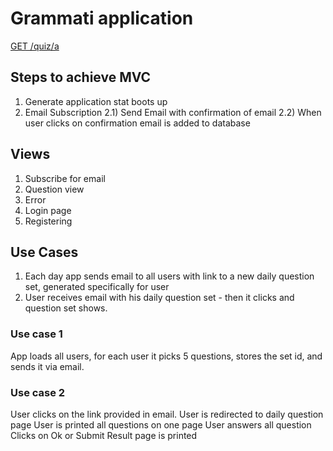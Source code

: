 # Grammati application

[GET /quiz/a](http://localhost:8080/quiz/a)

## Steps to achieve MVC

1) Generate application stat boots up
2) Email Subscription
    2.1) Send Email with confirmation of email
    2.2) When user clicks on confirmation email is added to database
    
## Views
1. Subscribe for email
2. Question view
3. Error
4. Login page
5. Registering

## Use Cases

1. Each day app sends email to all users with link to a new daily question set, generated specifically for user
2. User receives email with his daily question set - then it clicks and question set shows.

### Use case 1
App loads all users, for each user it picks 5 questions, stores the set id, and sends it via email.

### Use case 2
User clicks on the link provided in email.
User is redirected to daily question page
User is printed all questions on one page
User answers all question
Clicks on Ok or Submit
Result page is printed
